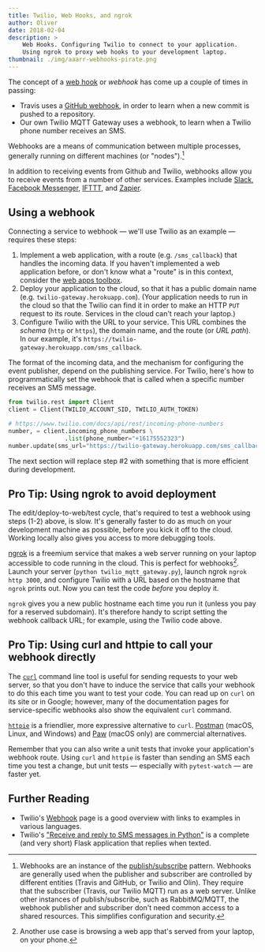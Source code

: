```yaml
---
title: Twilio, Web Hooks, and ngrok
author: Oliver
date: 2018-02-04
description: >
    Web Hooks. Configuring Twilio to connect to your application.
    Using ngrok to proxy web hooks to your development laptop.
thumbnail: ./img/aaarr-webhooks-pirate.png
---
```


The concept of a [web hook](https://en.wikipedia.org/wiki/Webhook) or *webhook*
has come up a couple of times in passing:

* Travis uses a [GitHub webhook](https://developer.github.com/webhooks/), in
  order to learn when a new commit is pushed to a repository.
* Our own Twilio MQTT Gateway uses a webhook, to learn when a Twilio phone
  number receives an SMS.

Webhooks are a means of communication between multiple processes, generally
running on different machines (or "nodes").[^1]

In addition to receiving events from Github and Twilio, webhooks allow you to
receive events from a number of other services. Examples include
[Slack](https://api.slack.com/incoming-webhooks), [Facebook
Messenger](https://developers.facebook.com/docs/messenger-platform/getting-started/webhook-setup),
[IFTTT](https://ifttt.com/maker_webhooks), and [Zapier](https://zapier.com/).

## Using a webhook

Connecting a service to webhook — we'll use Twilio as an example — requires
these steps:

1. Implement a web application, with a route (e.g. `/sms_callback`) that
   handles the incoming data.
   If you haven't implemented a web application before, or don't know what
   a "route" is in this context, consider the [web apps toolbox](https://toolboxes.olin.build/).
2. Deploy your application to the cloud, so that it has a public domain name
   (e.g. `twilio-gateway.herokuapp.com`). (Your application needs to run in the
   cloud so that the Twilio can find it in order to make an HTTP `PUT` request
   to its route. Services in the cloud can't reach your laptop.)
3. Configure Twilio with the URL to your service. This URL combines the
   *schema* (`http` or `https`), the domain name, and the route (or *URL path*).
   In our example, it's `https://twilio-gateway.herokuapp.com/sms_callback`.

The format of the incoming data, and the mechanism for configuring the event
publisher, depend on the publishing service. For Twilio, here's how to
programmatically set the webhook that is called when a specific number
receives an SMS message.

```python
from twilio.rest import Client
client = Client(TWILIO_ACCOUNT_SID, TWILIO_AUTH_TOKEN)

# https://www.twilio.com/docs/api/rest/incoming-phone-numbers
number, = client.incoming_phone_numbers \
                .list(phone_number="+16175552323")
number.update(sms_url="https://twilio-gateway.herokuapp.com/sms_callback")
```

The next section will replace step #2 with something that is more efficient
during development.

## Pro Tip: Using ngrok to avoid deployment

The edit/deploy-to-web/test cycle, that's required to test a webhook using steps
(1-2) above, is slow. It's generally faster to do as much on your development
machine as possible, before you kick it off to the cloud. Working locally also
gives you access to more debugging tools.

[ngrok](https://ngrok.com/) is a freemium service that makes a web server
running on your laptop accessible to code running in the cloud. This is
perfect for webhooks[^2]. Launch your server (`python twilio_mqtt_gateway.py`),
launch ngrok `ngrok http 3000`, and configure Twilio with a URL based on
the hostname that `ngrok` prints out. Now you can test the code *before*
you deploy it.

`ngrok` gives you a new public hostname each time you run it (unless you pay
for a reserved subdomain). It's therefore handy to script setting the webhook
callback URL; for example, using the Twilio code above.

## Pro Tip: Using curl and httpie to call your webhook directly

The [`curl`](https://curl.haxx.se/) command line tool is useful for sending
requests to your web server, so that you don't have to induce the service that
calls your webhook to do this each time you want to test your code. You can read
up on `curl` on its site or in Google; however, many of the documentation pages
for service-specific webhooks also show the equivalent `curl` command.

[`httpie`](https://httpie.org/) is a friendlier, more expressive alternative to
`curl`. [Postman](https://www.getpostman.com) (macOS, Linux, and Windows) and
[Paw](https://paw.cloud) (macOS only) are commercial alternatives.

Remember that you can also write a unit tests that invoke your application's
webhook route. Using `curl` and `httpie` is faster than sending an SMS each
time you test a change, but unit tests — especially with `pytest-watch` — are
faster yet.

## Further Reading

* Twilio's [Webhook](https://www.twilio.com/docs/glossary/what-is-a-webhook)
  page is a good overview with links to examples in various languages.
* Twilio's ["Receive and reply to SMS messages in
  Python"](https://www.twilio.com/docs/guides/how-to-receive-and-reply-in-python)
  is a complete (and very short) Flask application that replies when texted.

[^1]: Webhooks are an instance of the
    [publish/subscribe](http://www.enterpriseintegrationpatterns.com/patterns/messaging/PublishSubscribeChannel.html)
    pattern. Webhooks are generally used when the publisher and subscriber are
    controlled by different entities (Travis and GitHub, or Twilio and Olin).
    They require that the subscriber (Travis, our Twilio MQTT) run as a web
    server. Unlike other instances of publish/subscribe, such as RabbitMQ/MQTT,
    the webhook publisher and subscriber don't need common access to a shared
    resources. This simplifies configuration and security.

[^2]: Another use case is browsing a web app that's served from your laptop, on
      your phone.
